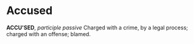 # Accused

**ACCU'SED**, _participle passive_ Charged with a crime, by a legal process; charged with an offense; blamed.